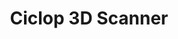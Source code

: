 ---
layout: project
title: Ciclop 3D Scanner
featured_image: '../../assets/img/ciclop/ciclop_assembled_4.jpg'
---